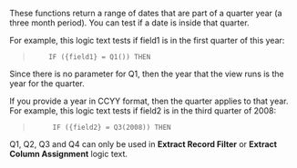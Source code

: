 
These functions return a range of dates that are part of a quarter year \(a three month period\). You can test if a date is inside that quarter.

For example, this logic text tests if field1 is in the first quarter of this year:

 >         IF ({field1} = Q1()) THEN

Since there is no parameter for Q1, then the year that the view runs is the year for the quarter.

If you provide a year in CCYY format, then the quarter applies to that year. For example, this logic text tests if field2 is in the third quarter of 2008:

>          IF ({field2} = Q3(2008)) THEN

Q1, Q2, Q3 and Q4 can only be used in **Extract Record Filter** or **Extract Column Assignment** logic text.

